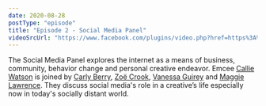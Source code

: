 ```yaml
---
date: 2020-08-28
postType: "episode"
title: "Episode 2 - Social Media Panel"
videoSrcUrl: "https://www.facebook.com/plugins/video.php?href=https%3A%2F%2Fwww.facebook.com%2Fdesignweektally%2Fvideos%2F824707364600187%2F&show_text=0"
---
```

The Social Media Panel explores the internet as a means of business, community, behavior change and personal creative endeavor. Emcee [Callie Watson](/#callie-watson) is joined by [Carly Berry](/#carly-berry), [Zoë Crook](/#zoë-crook), [Vanessa Guirey](/#vanessa-guirey) and [Maggie Lawrence](/#maggie-lawrence). They discuss social media's role in a creative’s life especially now in today's socially distant world.